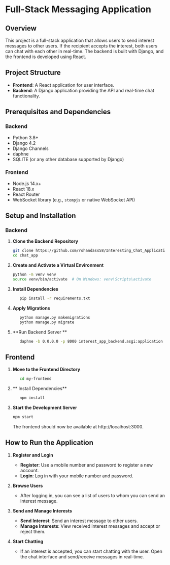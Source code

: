 # Full-Stack Messaging Application

## Overview

This project is a full-stack application that allows users to send interest messages to other users. If the recipient accepts the interest, both users can chat with each other in real-time. The backend is built with Django, and the frontend is developed using React.

## Project Structure

- **Frontend**: A React application for user interface.
- **Backend**: A Django application providing the API and real-time chat functionality.

## Prerequisites and Dependencies

### Backend

- Python 3.8+
- Django 4.2
- Django Channels
- daphne 
- SQLITE (or any other database supported by Django)

### Frontend

- Node.js 14.x+
- React 18.x
- React Router
- WebSocket library (e.g., `stompjs` or native WebSocket API)

## Setup and Installation

### Backend

1. **Clone the Backend Repository**

   ```bash
   git clone https://github.com/rohandass58/Interesting_Chat_Application.git
   cd chat_app
   ```

2. **Create and Activate a Virtual Environment**

    ``` bash
    python -m venv venv
    source venv/bin/activate  # On Windows: venv\Scripts\activate
    ```


3. **Install Dependencies**
   ```bash
      pip install -r requirements.txt
   ```
4. **Apply Migrations**
   ```bash
      python manage.py makemigrations
      python manage.py migrate
   ```
5. **Run Backend Server **
   ```bash
      daphne -b 0.0.0.0 -p 8000 interest_app_backend.asgi:application
   ```

## Frontend

1. **Move to the Frontend Directory**
   ```bash
      cd my-frontend
   ```
2. ** Install Dependencies**
   ```bash
      npm install
   ```
3. **Start the Development Server**
   ```bash
   npm start
   ```
   The frontend should now be available at http://localhost:3000.


## How to Run the Application

1. **Register and Login**

   - **Register**: Use a mobile number and password to register a new account.
   - **Login**: Log in with your mobile number and password.

2. **Browse Users**

   - After logging in, you can see a list of users to whom you can send an interest message.

3. **Send and Manage Interests**

   - **Send Interest**: Send an interest message to other users.
   - **Manage Interests**: View received interest messages and accept or reject them.

4. **Start Chatting**

   - If an interest is accepted, you can start chatting with the user. Open the chat interface and send/receive messages in real-time.
